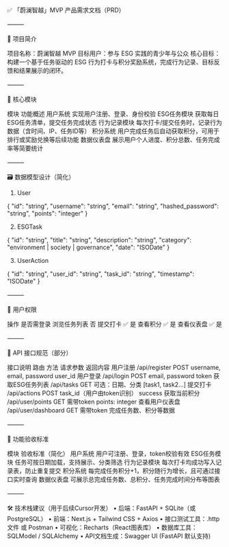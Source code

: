 
✅ 「蔚澜智越」MVP 产品需求文档（PRD）

⸻

🧭 项目简介

项目名称：蔚澜智越 MVP
目标用户：参与 ESG 实践的青少年与公众
核心目标：构建一个基于任务驱动的 ESG 行为打卡与积分奖励系统，完成行为记录、目标反馈和结果展示的闭环。

⸻

🧩 核心模块

模块	功能概述
用户系统	实现用户注册、登录、身份校验
ESG任务模块	获取每日ESG任务清单，提交任务完成状态
行为记录模块	每次打卡/提交任务时，记录行为数据（含时间、IP、任务ID等）
积分系统	用户完成任务后自动获取积分，可用于排行或奖励兑换等后续功能
数据仪表盘	展示用户个人进度、积分总数、任务完成率等简要统计


⸻

🗃️ 数据模型设计（简化）

1. User

{
  "id": "string",
  "username": "string",
  "email": "string",
  "hashed_password": "string",
  "points": "integer"
}

2. ESGTask

{
  "id": "string",
  "title": "string",
  "description": "string",
  "category": "environment | society | governance",
  "date": "ISODate"
}

3. UserAction

{
  "id": "string",
  "user_id": "string",
  "task_id": "string",
  "timestamp": "ISODate"
}


⸻

🔐 用户权限

操作	是否需登录
浏览任务列表	否
提交打卡	✅ 是
查看积分	✅ 是
查看仪表盘	✅ 是


⸻

🔌 API 接口规范（部分）

接口说明	路由	方法	请求参数	返回内容
用户注册	/api/register	POST	username, email, password	user_id
用户登录	/api/login	POST	email, password	token
获取ESG任务列表	/api/tasks	GET	可选：日期、分类	[task1, task2...]
提交打卡	/api/actions	POST	task_id（用户由token识别）	success
获取当前积分	/api/user/points	GET	需带token	points: integer
查看用户仪表盘	/api/user/dashboard	GET	需带token	完成任务数、积分等数据


⸻

🎯 功能验收标准

模块	验收标准（简化）
用户系统	用户可注册、登录，token校验有效
ESG任务模块	任务可按日期加载，支持展示、分类筛选
行为记录模块	每次打卡均成功写入记录表，防止重复提交
积分系统	每完成任务积分+1，积分随行为增长，且可通过接口实时查询
数据仪表盘	可展示总完成任务数、总积分、任务完成时间分布等图表


⸻

🛠️ 技术栈建议（用于后续Cursor开发）
	•	后端：FastAPI + SQLite（或 PostgreSQL）
	•	前端：Next.js + Tailwind CSS + Axios
	•	接口测试工具：.http 文件 或 Postman
	•	可视化：Recharts（React图表库）
	•	数据库工具：SQLModel / SQLAlchemy
	•	API文档生成：Swagger UI (FastAPI 默认支持)

